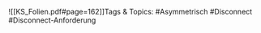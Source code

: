 
![[KS_Folien.pdf#page=162]]Tags & Topics:
   #Asymmetrisch
   #Disconnect
   #Disconnect-Anforderung